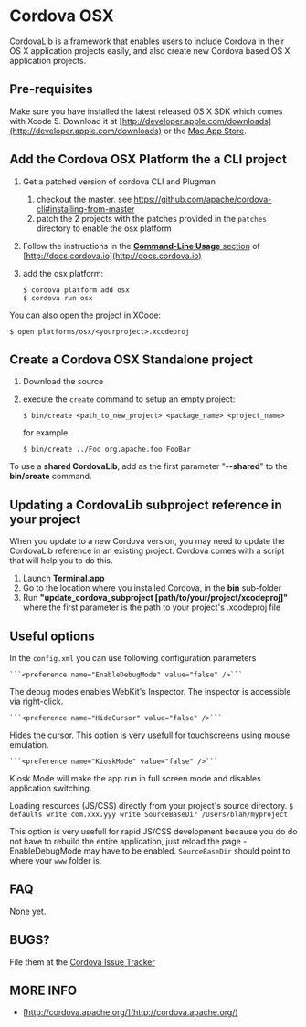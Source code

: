 <!--
#
# Licensed to the Apache Software Foundation (ASF) under one
# or more contributor license agreements.  See the NOTICE file
# distributed with this work for additional information
# regarding copyright ownership.  The ASF licenses this file
# to you under the Apache License, Version 2.0 (the
# "License"); you may not use this file except in compliance
# with the License.  You may obtain a copy of the License at
# 
# http://www.apache.org/licenses/LICENSE-2.0
# 
# Unless required by applicable law or agreed to in writing,
# software distributed under the License is distributed on an
# "AS IS" BASIS, WITHOUT WARRANTIES OR CONDITIONS OF ANY
#  KIND, either express or implied.  See the License for the
# specific language governing permissions and limitations
# under the License.
#
-->
Cordova OSX
=============================================================
CordovaLib is a framework that enables users to include Cordova in their OS X application projects easily, and also create new Cordova based OS X application projects.


Pre-requisites
-------------------------------------------------------------
Make sure you have installed the latest released OS X SDK which comes with Xcode 5. Download it at [http://developer.apple.com/downloads](http://developer.apple.com/downloads) or the [Mac App Store](http://itunes.apple.com/us/app/xcode/id497799835?mt=12).


Add the Cordova OSX Platform the a CLI project
-------------------------------------------------------------
1. Get a patched version of cordova CLI and Plugman
    1. checkout the master. see https://github.com/apache/cordova-cli#installing-from-master
    2. patch the 2 projects with the patches provided in the `patches` directory to
       enable the osx platform    

2. Follow the instructions in the [**Command-Line Usage** section](http://cordova.apache.org/docs/en/edge/guide_cli_index.md.html#The%20Command-line%20Interface) of [http://docs.cordova.io](http://docs.cordova.io)

3. add the osx platform:

    ````
    $ cordova platform add osx
    $ cordova run osx
    ````


You can also open the project in XCode:

    $ open platforms/osx/<yourproject>.xcodeproj

Create a Cordova OSX Standalone project
-------------------------------------------------------------

1. Download the source
2. execute the `create` command to setup an empty project:

    ````
    $ bin/create <path_to_new_project> <package_name> <project_name>
    ````
    
    for example
    
    ````
    $ bin/create ../Foo org.apache.foo FooBar
    ````

To use a **shared CordovaLib**, add as the first parameter "**--shared**" to the **bin/create** command.


Updating a CordovaLib subproject reference in your project
-------------------------------------------------------------

When you update to a new Cordova version, you may need to update the CordovaLib reference in an existing project. Cordova comes with a script that will help you to do this.

1. Launch **Terminal.app**
2. Go to the location where you installed Cordova, in the **bin** sub-folder
3. Run **"update_cordova_subproject [path/to/your/project/xcodeproj]"**  where the first parameter is the path to your project's .xcodeproj file


Useful options 
--------------

In the `config.xml` you can use following configuration parameters

    ```<preference name="EnableDebugMode" value="false" />```
The debug modes enables WebKit's Inspector. The inspector is accessible via right-click.

    ```<preference name="HideCursor" value="false" />```
Hides the cursor. This option is very usefull for touchscreens using mouse emulation.

    ```<preference name="KioskMode" value="false" />```
Kiosk Mode will make the app run in full screen mode and disables application switching.

Loading resources (JS/CSS) directly from your project's source directory. 
    ```$ defaults write com.xxx.yyy write SourceBaseDir /Users/blah/myproject```

This option is very usefull for rapid JS/CSS development because you do do not have to rebuild the entire application,
just reload the page - EnableDebugMode may have to be enabled.
`SourceBaseDir` should point to where your `www` folder is.

FAQ
---
None yet.


BUGS?
-----
File them at the [Cordova Issue Tracker](https://issues.apache.org/jira/browse/CB)      


MORE INFO
----------
* [http://cordova.apache.org/](http://cordova.apache.org/)
